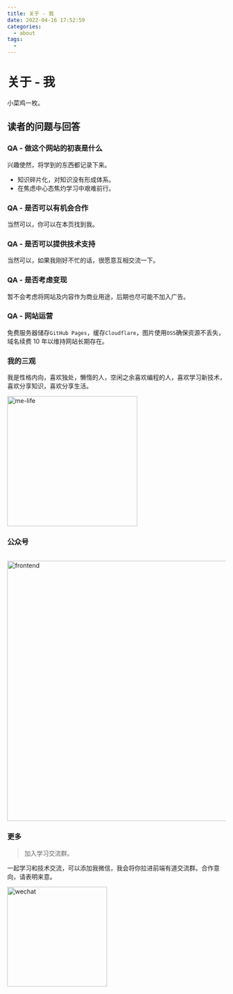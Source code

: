 ```yaml
---
title: 关于 - 我
date: 2022-04-16 17:52:59
categories: 
  - about
tags: 
  - 
---
```


# 关于 - 我

小菜鸡一枚。

## 读者的问题与回答

### QA - 做这个网站的初衷是什么

兴趣使然，将学到的东西都记录下来。

- 知识碎片化，对知识没有形成体系。
- 在焦虑中心态焦灼学习中艰难前行。

### QA - 是否可以有机会合作

当然可以，你可以在本页找到我。

### QA - 是否可以提供技术支持

当然可以，如果我刚好不忙的话，很愿意互相交流一下。

### QA - 是否考虑变现

暂不会考虑将网站及内容作为商业用途，后期也尽可能不加入广告。

### QA - 网站运营

免费服务器储存`GitHub Pages`，缓存`Cloudflare`，图片使用`OSS`确保资源不丢失，域名续费 10 年以维持网站长期存在。

### 我的三观

我是性格内向，喜欢独处，懒惰的人，空闲之余喜欢编程的人，喜欢学习新技术，喜欢分享知识，喜欢分享生活。

<img src="https://feyoudao.oss-cn-hongkong.aliyuncs.com/mweb/me-life.png" width="300" alt="me-life" />

### 公众号

<br />
<img class="no-zoom" src="https://feyoudao.oss-cn-hongkong.aliyuncs.com/site/frontend.png" width = "600" alt="frontend" />

### 更多

> 加入学习交流群。

一起学习和技术交流，可以添加我微信，我会将你拉进前端有道交流群。合作意向，请表明来意。

<img class="no-zoom" src="https://feyoudao.oss-cn-hongkong.aliyuncs.com/site/wechat.jpeg" width = "230" alt="wechat" />
